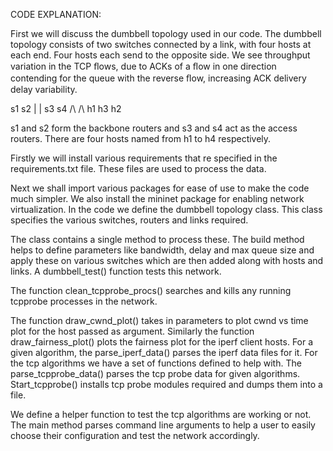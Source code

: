 CODE EXPLANATION:

First we will discuss the dumbbell topology used in our code. The dumbbell topology consists of two switches connected by a link, with four hosts at each end. Four hosts each send to the opposite side. We see throughput variation in the TCP ﬂows, due to ACKs of a ﬂow in one direction contending for the queue with the reverse ﬂow, increasing ACK delivery delay variability.

s1	s2
|	|
s3	s4
/\	/\ h1 h3 h2

s1 and s2 form the backbone routers and s3 and s4 act as the access routers. There are four hosts named from h1 to h4 respectively.

Firstly we will install various requirements that re specified in the requirements.txt file. These files are used to process the data.

Next we shall import various packages for ease of use to make the code much simpler. We also install the mininet package for enabling network virtualization.
In the code we define the dumbbell topology class. This class specifies the various switches, routers and links required.

The class contains a single method to process these.
The build method helps to define parameters like bandwidth, delay and max queue size and apply these on various switches which are then added along with hosts and links. A dumbbell_test() function tests this network.


The function clean_tcpprobe_procs() searches and kills any running tcpprobe processes in the network.
 
The function draw_cwnd_plot() takes in parameters to plot cwnd vs time plot for the host passed as argument. Similarly the function draw_fairness_plot() plots the fairness plot for the iperf client hosts.
For a given algorithm, the parse_iperf_data() parses the iperf data files for it. For the tcp algorithms we have a set of functions defined to help with.
The parse_tcpprobe_data() parses the tcp probe data for given algorithms. Start_tcpprobe() installs tcp probe modules required and dumps them into a file.

We define a helper function to test the tcp algorithms are working or not. The main method parses command line arguments to help a user to easily choose their configuration and test the network accordingly.
